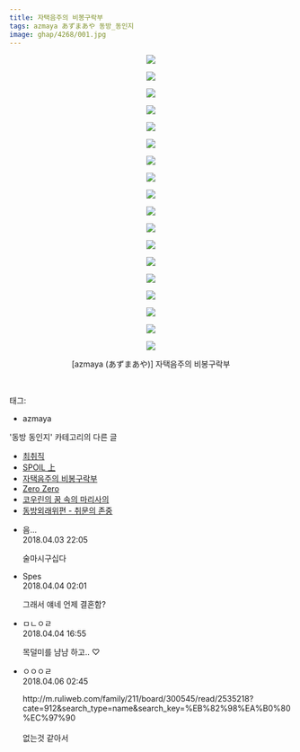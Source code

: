 ```yaml
---
title: 자택음주의 비봉구락부
tags: azmaya あずまあや 동방_동인지
image: ghap/4268/001.jpg
---
```

<div class="article">
<p style="text-align: center; clear: none; float: none;"><img src="{{ site.nasurl }}/ghap/4268/001.jpg"/></p>
<p style="text-align: center; clear: none; float: none;"><img src="{{ site.nasurl }}/ghap/4268/002.jpg"/></p>
<p style="text-align: center; clear: none; float: none;"><img src="{{ site.nasurl }}/ghap/4268/003.jpg"/></p>
<p style="text-align: center; clear: none; float: none;"><img src="{{ site.nasurl }}/ghap/4268/004.jpg"/></p>
<p style="text-align: center; clear: none; float: none;"><img src="{{ site.nasurl }}/ghap/4268/005.jpg"/></p>
<p style="text-align: center; clear: none; float: none;"><img src="{{ site.nasurl }}/ghap/4268/006.jpg"/></p>
<p style="text-align: center; clear: none; float: none;"><img src="{{ site.nasurl }}/ghap/4268/007.jpg"/></p>
<p style="text-align: center; clear: none; float: none;"><img src="{{ site.nasurl }}/ghap/4268/008.jpg"/></p>
<p style="text-align: center; clear: none; float: none;"><img src="{{ site.nasurl }}/ghap/4268/009.jpg"/></p>
<p style="text-align: center; clear: none; float: none;"><img src="{{ site.nasurl }}/ghap/4268/010.jpg"/></p>
<p style="text-align: center; clear: none; float: none;"><img src="{{ site.nasurl }}/ghap/4268/011.jpg"/></p>
<p style="text-align: center; clear: none; float: none;"><img src="{{ site.nasurl }}/ghap/4268/012.jpg"/></p>
<p style="text-align: center; clear: none; float: none;"><img src="{{ site.nasurl }}/ghap/4268/013.jpg"/></p>
<p style="text-align: center; clear: none; float: none;"><img src="{{ site.nasurl }}/ghap/4268/014.jpg"/></p>
<p style="text-align: center; clear: none; float: none;"><img src="{{ site.nasurl }}/ghap/4268/015.jpg"/></p>
<p style="text-align: center; clear: none; float: none;"><img src="{{ site.nasurl }}/ghap/4268/016.jpg"/></p>
<p style="text-align: center; clear: none; float: none;"><img src="{{ site.nasurl }}/ghap/4268/017.jpg"/></p>
<p style="text-align: center; clear: none; float: none;"><img src="{{ site.nasurl }}/ghap/4268/018.jpg"/></p>
<p style="text-align: center; clear: none; float: none;">[azmaya (あずまあや)] 자택음주의 비봉구락부</p>
<p><br/></p>
</div><div class="tagTrail">
<p>태그: </p>
<ul>
<li>azmaya</li>
</ul>
</div><div class="another">
<p>'동방 동인지' 카테고리의 다른 글</p>
<ul>
<li><a href="/2018-04-06-ghap_4272">최취직</a></li>
<li><a href="/2018-04-03-ghap_4269">SPOIL 上</a></li>
<li><a href="/2018-04-03-ghap_4268">자택음주의 비봉구락부</a></li>
<li><a href="/2018-04-02-ghap_4265">Zero Zero</a></li>
<li><a href="/2018-03-31-ghap_4239">코우린의 꿈 속의 마리사의</a></li>
<li><a href="/2018-03-31-ghap_4238">동방외래위편 - 취문의 존중</a></li>
</ul>
</div><div class="cb_module cb_fluid">
<div class="cb_wrt cb_profile">
<div class="comment">
<ul>
<li class="cb_thumb_off" id="comment15232667">
<div class="cb_comment_area">
<div class="cb_info_area">
<div class="cb_section">
<span class="cb_nick_name">음...</span>
</div>
<div class="cb_section">
<span class="cb_date">2018.04.03 22:05 </span>
</div>
</div>
<div class="cb_dsc_comment">
<p class="cb_dsc">
											술마시구십다
										</p>
</div>
</div></li>
<li class="cb_thumb_off" id="comment15232819">
<div class="cb_comment_area">
<div class="cb_info_area">
<div class="cb_section">
<span class="cb_nick_name">Spes</span>
</div>
<div class="cb_section">
<span class="cb_date">2018.04.04 02:01 </span>
</div>
</div>
<div class="cb_dsc_comment">
<p class="cb_dsc">
											그래서 얘네 언제 결혼함?
										</p>
</div>
</div></li>
<li class="cb_thumb_off" id="comment15233196">
<div class="cb_comment_area">
<div class="cb_info_area">
<div class="cb_section">
<span class="cb_nick_name">ㅁㄴㅇㄹ</span>
</div>
<div class="cb_section">
<span class="cb_date">2018.04.04 16:55 </span>
</div>
</div>
<div class="cb_dsc_comment">
<p class="cb_dsc">
											목덜미를 냠냠 하고.. ♡
										</p>
</div>
</div></li>
<li class="cb_thumb_off" id="comment15234202">
<div class="cb_comment_area">
<div class="cb_info_area">
<div class="cb_section">
<span class="cb_nick_name">ㅇㅇㅇㄹ</span>
</div>
<div class="cb_section">
<span class="cb_date">2018.04.06 02:45 </span>
</div>
</div>
<div class="cb_dsc_comment">
<p class="cb_dsc">
											http://m.ruliweb.com/family/211/board/300545/read/2535218?cate=912&amp;search_type=name&amp;search_key=%EB%82%98%EA%B0%80%EC%97%90<br/>
<br/>
없는것 같아서
										</p>
</div>
</div></li>
</ul>
</div>
</div><!-- commentList close -->
</div>